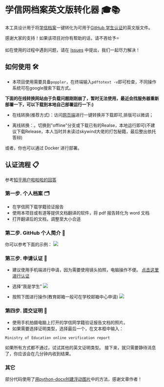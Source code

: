 # 学信网档案英文版转化器 🎓📚

本工具设计用于将[学信档案](https://my.chsi.com.cn/archive/bab/index.action)一键转化为可用于[GitHub 学生认证](https://education.github.com/discount_requests/application)的英文版文件。

感谢大家的支持！如果该项目对你有帮助的话，请不吝给予⭐️

如在使用的过程中遇到问题，请在 [Issues](https://github.com/Nagi-ovo/CHSI-Converter/issues) 中提出，我们一起尽力解决！

## 如何使用 🛠️

- 本项目使用需要具备`poppler`，在终端输入`pdftotext -v`即可检查，不同操作系统可在google搜索下载方式。

**下面的在线转换网站由于负载问题刚刚崩了，暂时无法使用，最近会找服务器重新部署一下，可以下载到本地自己部署运行一下:)**
- 在线转换(推荐方式)：访问[网页端](http://www.ez4stu.nagi.fun/)进行一键转换并下载即可,排版可以微调；

- 离线转换：。切换到"offline"分支或下载已有的Realse，本地运行即可(不建议下载Release，本人当时并未读过skywind大佬的打包秘籍，最后整出依托答辩)

或者，你也可以通过 Docker 进行部署。

## 认证流程 📋

参考[知乎用户啦啦啦的回答](https://zhuanlan.zhihu.com/p/618772237)

### 第一步. 个人档案 🗂️

- 在学信网下载学籍验证报告
- 使用本项目或有道等提供文档翻译的软件，将 pdf 报告转化为 word 文档
- 打开翻译后的文档，调整至大小合适

### 第二步. GitHub 个人简介 🐙

你可以参考下面的示例：
<img src="https://thatwebsite.oss-cn-hongkong.aliyuncs.com/ez4stu_doc.png">

### 第三步. 申请认证 📱

- 建议使用手机端进行申请，因为需要使用镜头拍照，电脑操作不便。
  [点击这里进行认证](https://education.github.com/discount_requests/application)

- 选择“我是学生”
  <img src="https://thatwebsite.oss-cn-hongkong.aliyuncs.com/doc_1.jpg">

- 按照下图进行操作(教育邮箱一般可在学校邮箱中心申请)
  <img src="https://thatwebsite.oss-cn-hongkong.aliyuncs.com/doc_2.png">

### 第四步. 提交证明 📸

- 使用手机拍摄电脑上打开的学信网学籍验证报告文档的照片。
- 如果需要选择证明类型，选择最后一个，在文本框中输入：

```
Ministry of Education online verification report
```

如果所有方式都不通过，试试其他的英文证明类型。
接下来，就只需要静待消息了，你应该会在几分钟内收到结果。

### 其它

部分代码使用了[用python-docx创建浮动图片](https://blog.csdn.net/BF02jgtRS00XKtCx/article/details/111188806)中的方法，感谢文章作者！
